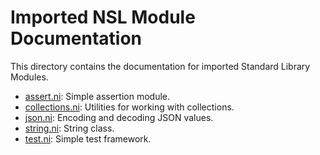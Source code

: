 # Imported NSL Module Documentation

This directory contains the documentation for imported Standard Library Modules.

- [assert.ni](assert.ni.md): Simple assertion module.
- [collections.ni](collections.ni.md): Utilities for working with collections.
- [json.ni](json.ni.md): Encoding and decoding JSON values.
- [string.ni](string.ni.md): String class.
- [test.ni](test.ni.md): Simple test framework.
